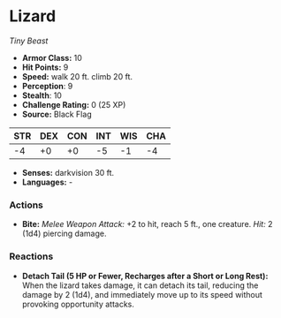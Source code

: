 # Lizard

*Tiny* *Beast*

- **Armor Class:** 10
- **Hit Points:** 9 
- **Speed:** walk 20 ft. climb 20 ft.
- **Perception**: 9
- **Stealth**: 10
- **Challenge Rating:** 0 (25 XP)
- **Source:** Black Flag

| STR | DEX | CON | INT | WIS | CHA |
| --- | --- | --- | --- | --- | --- |
| -4 | +0 | +0 | -5 | -1 | -4 |

- **Senses:** darkvision 30 ft.
- **Languages:** -

### Actions

- **Bite:** _Melee Weapon Attack:_ +2 to hit, reach 5 ft., one creature. _Hit:_ 2 (1d4) piercing damage.

### Reactions

- **Detach Tail (5 HP or Fewer, Recharges after a Short or Long Rest):** When the lizard takes damage, it can detach its tail, reducing the damage by 2 (1d4), and immediately move up to its speed without provoking opportunity attacks.
